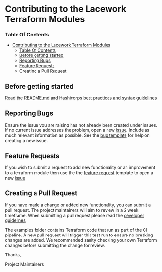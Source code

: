 # Contributing to the Lacework Terraform Modules

### Table Of Contents

- [Contributing to the Lacework Terraform Modules](#contributing-to-the-lacework-terraform-modules)
    - [Table Of Contents](#table-of-contents)
  - [Before getting started](#before-getting-started)
  - [Reporting Bugs](#reporting-bugs)
  - [Feature Requests](#feature-requests)
  - [Creating a Pull Request](#creating-a-pull-request)

## Before getting started

Read the [README.md](README.md) and
 Hashicorps [best practices and syntax guidelines](https://www.terraform.io/docs/configuration/index.html)

## Reporting Bugs

Ensure the issue you are raising has not already been created under [issues](https://github.com/lacework/terraform-oci-config/issues).
If no current issue addresses the problem, open a new [issue](https://github.com/lacework/terraform-oci-config/issues/new).
Include as much relevant information as possible. See the [bug template](https://github.com/lacework/terraform-oci-config/blob/main/.github/ISSUE_TEMPLATE/bug_report.md) for help on creating a new issue.

## Feature Requests

If you wish to submit a request to add new functionality or an improvement to a terraform module then use the the [feature request](https://github.com/lacework/terraform-oci-config/blob/main/.github/ISSUE_TEMPLATE/feature_request.md) template to
open a new [issue](https://github.com/lacework/terraform-oci-config/issues/new)

## Creating a Pull Request

If you have made a change or added new functionality, you can submit a pull request. The project maintainers will aim to review in a 2 week timeframe. When submitting a pull request please read the [developer guidelines](/DEVELOPER_GUIDELINES.md)

The examples folder contains Terraform code that run as part of the CI pipeline. A new pull request will trigger this test run to ensure no breaking changes are added. We recommended sanity checking your own Terraform changes before submitting the change for review.

Thanks,

Project Maintainers
